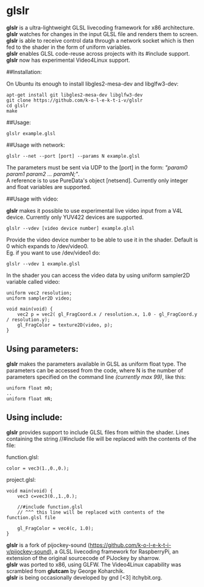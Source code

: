 # glslr
**glslr** is a ultra-lightweight GLSL livecoding framework for x86 architecture.  
**glslr** watches for changes in the input GLSL file and renders them to screen.  
**glslr** is able to receive control data through a network socket which is then fed to the shader in the form of uniform variables.  
**glslr** enables GLSL code-reuse across projects with its #include support.  
**glslr** now has experimental Video4Linux support.  

##Installation:

On Ubuntu its enough to install libgles2-mesa-dev and libglfw3-dev:
```
apt-get install git libgles2-mesa-dev libglfw3-dev
git clone https://github.com/k-o-l-e-k-t-i-v/glslr
cd glslr
make
```

##Usage:
```
glslr example.glsl
```
##Usage with network:
```
glslr --net --port [port] --params N example.glsl
```

The parameters must be sent via UDP to the [port] in the form: *"param0 param1 param2 ... paramN;"*.  
A reference is to use PureData's object [netsend]. Currently only integer and float variables are supported.

##Usage with video:

**glslr** makes it possible to use experimental live video input from a V4L device. Currently only YUV422 devices are supported.
```
glslr --vdev [video device number] example.glsl
```
Provide the video device number to be able to use it in the shader. Default is 0 which expands to /dev/video0.  
Eg. if you want to use /dev/video1 do: 

```
glslr --vdev 1 example.glsl
````
In the shader you can access the video data by using uniform sampler2D variable called video:
```
uniform vec2 resolution;
uniform sampler2D video;

void main(void) {
	vec2 p = vec2( gl_FragCoord.x / resolution.x, 1.0 - gl_FragCoord.y / resolution.y);
	gl_FragColor = texture2D(video, p);
}
```

## Using parameters:

**glslr** makes the parameters available in GLSL as uniform float type. The parameters can be accessed from the code, where N is the number of parameters specified on the command line *(currently max 99)*, like this:
```
uniform float m0;
..
uniform float mN;
```

## Using include:

**glslr** provides support to include GLSL files from within the shader. Lines containing the string //#include file will be replaced with the contents of the file:


function.glsl:
```
color = vec3(1.,0.,0.);
```

project.glsl:
```
void main(void) {
	vec3 c=vec3(0.,1.,0.);

	//#include function.glsl  
    // ^^^ this line will be replaced with contents of the function.glsl file
	
	gl_FragColor = vec4(c, 1.0);
}
```


**glslr** is a fork of pijockey-sound (https://github.com/k-o-l-e-k-t-i-v/pijockey-sound), a GLSL livecoding framework for RaspberryPi, an extension of the original sourcecode of PiJockey by sharrow.  
**glslr** was ported to x86, using GLFW. The Video4Linux capability was scrambled from **glutcam** by George Koharchik.  
**glslr** is being occasionally developed by gnd [<3] itchybit.org.

